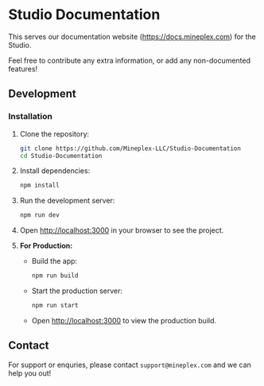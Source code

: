 # Studio Documentation

This serves our documentation website (https://docs.mineplex.com) for the Studio.

Feel free to contribute any extra information, or add any non-documented features!

## Development

### Installation

1. Clone the repository:

    ```bash
    git clone https://github.com/Mineplex-LLC/Studio-Documentation
    cd Studio-Documentation
    ```

2. Install dependencies:

    ```bash
    npm install
    ```

3. Run the development server:

    ```bash
    npm run dev
    ```

4. Open [http://localhost:3000](http://localhost:3000) in your browser to see the project.

5. **For Production:**

   - Build the app:

     ```bash
     npm run build
     ```

   - Start the production server:

     ```bash
     npm run start
     ```

   - Open [http://localhost:3000](http://localhost:3000) to view the production build.

## Contact
For support or enquries, please contact `support@mineplex.com` and we can help you out!
